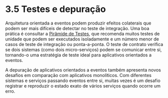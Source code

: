 # 3.5 Testes e depuração

Arquitetura orientada a eventos podem produzir efeitos colaterais que podem ser mais difíceis de detectar no teste de integração. Uma boa prática é consultar a [Pirâmide de Testes](https://martinfowler.com/articles/practical-test-pyramid.html), que recomenda muitos testes de unidade que podem ser executados isoladamente e um número menor de casos de teste de integração ou ponta-a-ponta. O teste de contrato verifica se dois sistemas (como dois micro-serviços) podem se comunicar entre si, tornando-o uma estratégia de teste ideal para aplicativos orientados a eventos.

A depuração de aplicativos orientados a eventos também apresenta novos desafios em comparação com aplicativos monolíticos. Com diferentes sistemas e serviços passando eventos entre si, muitas vezes é um desafio registrar e reproduzir o estado exato de vários serviços quando ocorre um erro.
